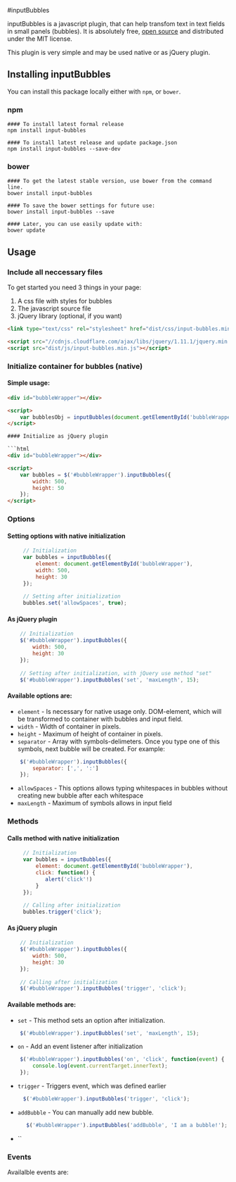 #inputBubbles

inputBubbles is a javascript plugin, that can help transfom text in text fields in small panels (bubbles). It is absolutely free, [open source](https://github.com/lutaev/inputBubbles) and distributed under the MIT license.

 This plugin is very simple and may be used native or as jQuery plugin. 
 
 
## Installing inputBubbles 

You can install this package locally either with `npm`, or `bower`. 

### npm

```shell
#### To install latest formal release 
npm install input-bubbles

#### To install latest release and update package.json
npm install input-bubbles --save-dev
```

### bower

```shell
#### To get the latest stable version, use bower from the command line.
bower install input-bubbles

#### To save the bower settings for future use:
bower install input-bubbles --save

#### Later, you can use easily update with:
bower update
```

## Usage

### Include all neccessary files
To get started you need 3 things in your page:
 1. A css file with styles for bubbles
 2. The javascript source file
 3. jQuery library (optional, if you want)
 
```html
<link type="text/css" rel="stylesheet" href="dist/css/input-bubbles.min.css">

<script src="//cdnjs.cloudflare.com/ajax/libs/jquery/1.11.1/jquery.min.js"></script>
<script src="dist/js/input-bubbles.min.js"></script>
```

### Initialize container for bubbles (native)

#### Simple usage:

```html
<div id="bubbleWrapper"></div>

<script>
    var bubblesObj = inputBubbles(document.getElementById('bubbleWrapper'));
</script>

#### Initialize as jQuery plugin

```html
<div id="bubbleWrapper"></div>

<script>
    var bubbles = $('#bubbleWrapper').inputBubbles({
        width: 500,
        height: 50
    });
</script>
```

### Options

#### Setting options with native initialization
```javascript
     // Initialization
     var bubbles = inputBubbles({
         element: document.getElementById('bubbleWrapper'),   
         width: 500,
         height: 30
     });
     
     // Setting after initialization
     bubbles.set('allowSpaces', true);
 ```
 
#### As jQuery plugin
```javascript
    // Initialization
    $('#bubbleWrapper').inputBubbles({ 
        width: 500,
        height: 30
    });
      
    // Setting after initialization, with jQuery use method "set"
    $('#bubbleWrapper').inputBubbles('set', 'maxLength', 15);
```

#### Available options are:

 * `element` - Is necessary for native usage only. DOM-element, which will be transformed to container with bubbles and input field.
 * `width` - Width of container in pixels.
 * `height` - Maximum of height of container in pixels.
 * `separator` - Array with symbols-delimeters. Once you type one of this symbols, next bubble will be created. For example: 
 ```javascript
     $('#bubbleWrapper').inputBubbles({
         separator: [',', ':']
     });
 ```
 * `allowSpaces` - This options allows typing whitespaces in bubbles without creating new bubble after each whitespace
 * `maxLength` - Maximum of symbols allows in input field

 
### Methods

#### Calls method with native initialization
```javascript
     // Initialization
     var bubbles = inputBubbles({
         element: document.getElementById('bubbleWrapper'),
         click: function() {
            alert('click'!)
         }
     });
     
     // Calling after initialization
     bubbles.trigger('click');
 ```
 
#### As jQuery plugin
```javascript
    // Initialization
    $('#bubbleWrapper').inputBubbles({ 
        width: 500,
        height: 30
    });
      
    // Calling after initialization
    $('#bubbleWrapper').inputBubbles('trigger', 'click');
``` 
 
#### Available methods are:

* `set` - This method sets an option after initialization. 
 ```javascript
     $('#bubbleWrapper').inputBubbles('set', 'maxLength', 15);
 ```
 * `on` - Add an event listener after initialization
 ```javascript
     $('#bubbleWrapper').inputBubbles('on', 'click', function(event) {
         console.log(event.currentTarget.innerText);   
     });
 ```
 * `trigger` - Triggers event, which was defined earlier
 ```javascript
      $('#bubbleWrapper').inputBubbles('trigger', 'click');
 ```
 * `addBubble` - You can manually add new bubble. 
 ```javascript
       $('#bubbleWrapper').inputBubbles('addBubble', 'I am a bubble!');
 ```
 * `` 

### Events

Availalble events are:




